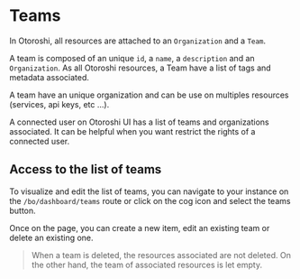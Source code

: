 # Teams

In Otoroshi, all resources are attached to an `Organization` and a `Team`. 

A team is composed of an unique `id`, a `name`, a `description` and an `Organization`. As all Otoroshi resources, a Team have a list of tags and metadata associated.

A team have an unique organization and can be use on multiples resources (services, api keys, etc ...).

A connected user on Otoroshi UI has a list of teams and organizations associated. It can be helpful when you want restrict the rights of a connected user.

## Access to the list of teams

To visualize and edit the list of teams, you can navigate to your instance on the `/bo/dashboard/teams` route or click on the cog icon and select the teams button.

Once on the page, you can create a new item, edit an existing team or delete an existing one.

> When a team is deleted, the resources associated are not deleted. On the other hand, the team of associated resources is let empty.

